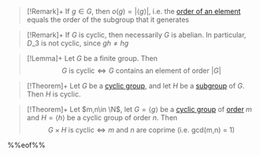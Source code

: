 ---
---


 > 
 > \[!Remark\]+
 > If $g\in G$, then $o(g)=\lvert \langle g \rangle \rvert$, i.e. the [order of an element](Order%20of%20a%20Group.md#order-of-a-group-order-of-an-element) equals the order of the subgroup that it generates

 > 
 > \[!Remark\]+
 > If $G$ is cyclic, then necessarily $G$ is abelian. In particular, $D\_{3}$ is not cyclic, since $gh\ne hg$

 > 
 > \[!Lemma\]+
 > Let $G$ be a finite group. Then
 > $$G \text{ is cyclic} \iff G \text{ contains an element of order } \lvert G \rvert $$

 > 
 > \[!Theorem\]+
 > Let $G$ be a [cyclic group](Cyclic%20Subgroups.md#cyclic-subgroups), and let $H$ be a [subgroup](..\Mathematics\Subgroups.md#subgroups) of $G$. Then $H$ is cyclic.

 > 
 > \[!Theorem\]+
 > Let $m,n\in \N$, let $G=\langle g \rangle$ be a [cyclic group](Cyclic%20Subgroups.md) of [order](Order%20of%20a%20Group.md#order-of-a-group) $m$ and $H=\langle h \rangle$ be a cyclic group of order $n$. Then
 > $$G \times H \text{ is cyclic} \iff m \text{ and } n \text{ are coprime (i.e. gcd(m,n) = 1)}$$

%%eof%%
